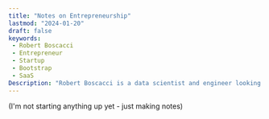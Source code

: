 ```yaml
---
title: "Notes on Entrepreneurship"
lastmod: "2024-01-20"
draft: false
keywords:
 - Robert Boscacci
 - Entrepreneur
 - Startup
 - Bootstrap
 - SaaS
Description: "Robert Boscacci is a data scientist and engineer looking to get entrepreneurial." # Keep to 150-160 chars
---
```


(I'm not starting anything up yet - just making notes)
